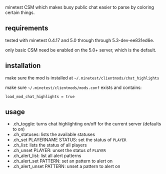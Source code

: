 minetest CSM which makes busy public chat easier to parse by coloring certain things.

requirements
------------

tested with minetest 0.4.17 and 5.0 through through 5.3-dev-ee831ed6e.

only basic CSM need be enabled on the 5.0+ server, which is the default.

installation
------------

make sure the mod is installed at `~/.minetest/clientmods/chat_highlights`

make sure `~/.minetest/clientmods/mods.conf` exists and contains:

```config
load_mod_chat_highlights = true
```

usage
-----

* .ch_toggle: turns chat highlighting on/off for the current server (defaults to on)
* .ch_statuses: lists the available statuses
* .ch_set PLAYERNAME STATUS: set the status of `PLAYER`
* .ch_list: lists the status of all players
* .ch_unset PLAYER: unset the status of `PLAYER`
* .ch_alert_list: list all alert patterns
* .ch_alert_set PATTERN: set an pattern to alert on
* .ch_alert_unset PATTERN: unset a pattern to alert on
